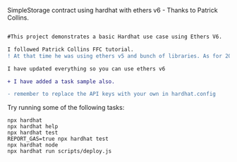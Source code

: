 SimpleStorage contract using hardhat with ethers v6 - Thanks to Patrick Collins.

```diff

#This project demonstrates a basic Hardhat use case using Ethers V6.

I followed Patrick Collins FFC tutorial.
! At that time he was using ethers v5 and bunch of libraries. As for 2023 you can replace majority of libraries with just hardhat-toolbox. This simple project comes with a SimpleStorage contract, a test for that contract, and a script that deploys that contract.

I have updated everything so you can use ethers v6

+ I have added a task sample also.

- remember to replace the API keys with your own in hardhat.config
```



Try running some of the following tasks:

```shell
npx hardhat
npx hardhat help
npx hardhat test
REPORT_GAS=true npx hardhat test
npx hardhat node
npx hardhat run scripts/deploy.js
```
